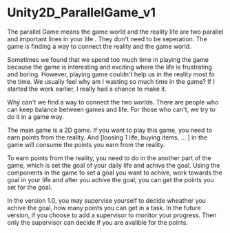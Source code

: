 # Unity2D_ParallelGame_v1

The parallel Game means the game world and the reality life are two parallel and important lines in your life . They don't need to be seperation. The game is finding a way to connect the reality and the game world.

Sometimes we found that we spend too much time in playing the game because the game is interesting and exciting where the life is frustrating and boring. However, playing game couldn't help us in the reality most fo the time. We usually feel why am I wasting so much time in the game? If I started the work earlier, I really had a chance to make it. 

Why can't we find a way to connect the two worlds. There are people who can keep balance between games and life. For those who can't, we try to do it in a game way.

The main game is a 2D game. If you want to play this game, you need to earn points from the reality. And [loosing 1 life, buying items, ... ] in the game will consume the points you earn from the reality.

To earn points from the reality, you need to do in the another part of the game, which is set the goal of your daily life and achive the goal. Using the components in the game to set a goal you want to achive, work towards the goal in your life and after you achive the goal, you can get the points you set for the goal.

In the version 1.0, you may supervise yourself to decide wheather you achive the goal, how many points you can get in a task.
In the future version, if you choose to add a supervisor to monitor your progress. Then only the supervisor can decide if you are avalible for the points.
